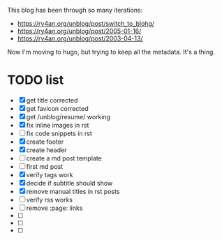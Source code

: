 This blog has been through so many iterations:
 - https://ry4an.org/unblog/post/switch_to_blohg/
 - https://ry4an.org/unblog/post/2005-01-16/
 - https://ry4an.org/unblog/post/2003-04-13/

 Now I'm moving to hugo, but trying to keep all the metadata.  It's a thing.


 # TODO list

 - [x] get title corrected
 - [x] get favicon corrected
 - [x] get /unblog/resume/ working
 - [x] fix inline images in rst
 - [ ] fix code snippets in rst
 - [x] create footer
 - [x] create header
 - [ ] create a md post template
 - [ ] first md post
 - [x] verify tags work
 - [x] decide if subtitle should show
 - [x] remove manual titles in rst posts
 - [ ] verify rss works
 - [ ] remove :page: links
 - [ ] 
 - [ ] 
 - [ ] 
